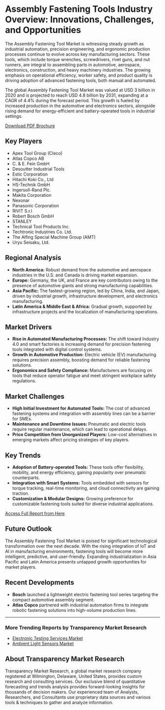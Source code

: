 
# Assembly Fastening Tools Industry Overview: Innovations, Challenges, and Opportunities

The Assembly Fastening Tool Market is witnessing steady growth as industrial automation, precision engineering, and ergonomic production processes continue to evolve across key manufacturing sectors. These tools, which include torque wrenches, screwdrivers, rivet guns, and nut runners, are integral to assembling parts in automotive, aerospace, electronics, construction, and heavy machinery industries. The growing emphasis on operational efficiency, worker safety, and product quality is driving adoption of advanced fastening tools, both manual and automated.

The global Assembly Fastening Tool Market was valued at USD 3 billion in 2020 and is projected to reach USD 4.8 billion by 2031, expanding at a CAGR of 4.4% during the forecast period. This growth is fueled by increased production in the automotive and electronics sectors, alongside rising demand for energy-efficient and battery-operated tools in industrial settings.

[Download PDF Brochure](https://www.transparencymarketresearch.com/sample/sample.php?flag=S&rep_id=74266)

## Key Players
- Apex Tool Group (Cleco)
- Atlas Copco AB
- C. & E. Fein GmbH
- Desoutter Industrial Tools
- Estic Corporation
- Hitachi Koki Co., Ltd
- HS-Technik GmbH
- Ingersoll-Rand Plc.
- Makita Corporation
- Nexonar
- Panasonic Corporation
- RIVIT S.r.l
- Robert Bosch GmbH
- STANLEY
- Technical Tool Products Inc.
- Techtronic Industries Co. Ltd.
- The Alfing Special Machine Group (AMT)
- Uryu Seisaku, Ltd.

## Regional Analysis
- **North America:** Robust demand from the automotive and aerospace industries in the U.S. and Canada is driving market expansion.
- **Europe:** Germany, the UK, and France are key contributors owing to the presence of automotive giants and strong manufacturing capabilities.
- **Asia Pacific:** The fastest-growing region, led by China, India, and Japan, driven by industrial growth, infrastructure development, and electronics manufacturing.
- **Latin America & Middle East & Africa:** Gradual growth, supported by infrastructure projects and the localization of manufacturing operations.

## Market Drivers
- **Rise in Automated Manufacturing Processes:** The shift toward Industry 4.0 and smart factories is increasing demand for precision fastening tools integrated with digital control systems.
- **Growth in Automotive Production:** Electric vehicle (EV) manufacturing requires precision assembly, boosting demand for reliable fastening solutions.
- **Ergonomics and Safety Compliance:** Manufacturers are focusing on tools that reduce operator fatigue and meet stringent workplace safety regulations.

## Market Challenges
- **High Initial Investment for Automated Tools:** The cost of advanced fastening systems and integration with assembly lines can be a barrier for SMEs.
- **Maintenance and Downtime Issues:** Pneumatic and electric tools require regular maintenance, which can lead to operational delays.
- **Price Competition from Unorganized Players:** Low-cost alternatives in emerging markets affect pricing strategies of key players.

## Key Trends
- **Adoption of Battery-operated Tools:** These tools offer flexibility, mobility, and energy efficiency, gaining popularity over pneumatic counterparts.
- **Integration with Smart Systems:** Tools embedded with sensors for torque tracking, real-time monitoring, and cloud connectivity are gaining traction.
- **Customization & Modular Designs:** Growing preference for customizable fastening tools suited for diverse industrial applications.

[Access Full Report from Here](https://www.transparencymarketresearch.com/assembly-fastening-tools-market.html)

## Future Outlook
The Assembly Fastening Tool Market is poised for significant technological transformation over the next decade. With the rising integration of IoT and AI in manufacturing environments, fastening tools will become more intelligent, predictive, and user-friendly. Expanding industrialization in Asia Pacific and Latin America presents untapped growth opportunities for market players.

## Recent Developments
- **Bosch** launched a lightweight electric fastening tool series targeting the compact automotive assembly segment.
- **Atlas Copco** partnered with industrial automation firms to integrate robotic fastening solutions into high-volume production lines.

---

### More Trending Reports by Transparency Market Research
- [Electronic Testing Services Market](https://www.transparencymarketresearch.com/electronic-testing-services-market.html)
- [Ambient Light Sensors Market](https://www.transparencymarketresearch.com/ambient-light-sensors-market-report.html)

## About Transparency Market Research
Transparency Market Research, a global market research company registered at Wilmington, Delaware, United States, provides custom research and consulting services. Our exclusive blend of quantitative forecasting and trends analysis provides forward-looking insights for thousands of decision makers. Our experienced team of Analysts, Researchers, and Consultants use proprietary data sources and various tools & techniques to gather and analyze information.
